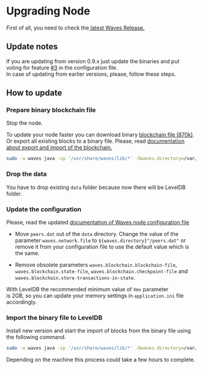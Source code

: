 # Upgrading Node

First of all, you need to check the[ latest Waves Release.](https://github.com/wavesplatform/Waves/releases)

## Update notes

If you are updating from version 0.9.x just update the binaries and put voting for feature [\#3](https://github.com/wavesplatform/Waves/pull/3) in the configuration file.  
In case of updating from earlier versions, please, follow these steps.

## How to update

### Prepare binary blockchain file

Stop the node.

To update your node faster you can download binary [blockchain file \(870k\)](http://blockchain.wavesnodes.com/mainnet-870000). Or export all existing blocks to a binary file. Please, read [documentation about export and import of the blockchain.](https://waves-platform.gitbooks.io/wavesdocs/guidelines/export-and-import-from-the-blockchain.html)

```bash
sudo -u waves java -cp '/usr/share/waves/lib/*' -Dwaves.directory=/var/lib/waves com.wavesplatform.Exporter /etc/waves/waves.conf mainnet

```

### Drop the data

You have to drop existing `data` folder because now there will be LevelDB folder.

### Update the configuration

Please, read the updated [documentation of Waves node configuration file](https://waves-platform.gitbooks.io/wavesdocs/guidelines/how-to-configure-a-node.html)

* Move `peers.dat` out of the `data` directory. Change the value of the parameter `waves.network.file` to `${waves.directory}"/peers.dat"` or remove it from your configuration file to use the default value which is the same.

* Remove obsolete parameters `waves.blockchain.blockchain-file`, `waves.blockchain.state-file`, `waves.blockchain.checkpoint-file` and `waves.blockchain.store-transactions-in-state`.

With LevelDB the recommended minimum value of `Xmx` parameter  
is 2GB, so you can update your memory settings in `application.ini` file accordingly.

### Import the binary file to LevelDB

Install new version and start the import of blocks from the binary file using the following command.

```bash
sudo -u waves java -cp '/usr/share/waves/lib/*' -Dwaves.directory=/var/lib/waves com.wavesplatform.Importer /etc/waves/waves.conf mainnet-870000

```

Depending on the machine this process could take a few hours to complete.





